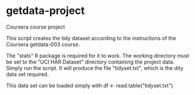 getdata-project
===============

Coursera course project

This script creates the tidy dataset according to the
instructions of the Coursera getdata-003 course.

The "stats" R package is required for it to work.
The working directory must be set to the "UCI HAR Dataset"
directory containing the project data.
Simply run the script. It will produce the file
"tidyset.txt", which is the dity data set required.

This data set can be loaded simply with
df <- read.table("tidyset.txt")

